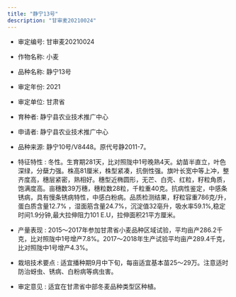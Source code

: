 ```yaml
---
title: "静宁13号"
description: "甘审麦20210024"
---
```

* 审定编号:  甘审麦20210024

*  作物名称:  小麦

*  品种名称:  静宁13号

*  审定年份:  2021

*  审定单位:  甘肃省

* 育种者:  静宁县农业技术推广中心

*  申请者:  静宁县农业技术推广中心

*  品种来源:  静宁10号/V8448。原代号静2011-7。

*  特征特性 : 
冬性。生育期281天，比对照陇中1号晚熟4天。幼苗半直立，叶色深绿，分蘖力强。株高81厘米，株型紧凑，抗倒性强。旗叶长宽中等上冲，整齐度高，穗层紧密，熟相好。穗型近椭圆形，无芒、白壳、红粒，籽粒角质，饱满度高。亩穗数39万穗，穗粒数28粒，千粒重40克。抗病性鉴定，中感条锈病，具有慢条锈病特性，中感白粉病。品质检测结果，籽粒容重786克/升，蛋白质含量12.7% ，湿面筋含量24.7%，沉淀值32亳升，吸水率59.1%,稳定时间1.9分钟,最大拉伸阻力101 E.U，拉伸面积21平方厘米。
 
*  产量表现 : 
2015～2017年参加甘肃省小麦品种区域试验，平均亩产286.2千克，比对照陇中1号增产7.8%。2017～2018年生产试验平均亩产289.4千克，比对照陇中1号增产4.3%。

*  栽培技术要点 : 
适宜播种期9月中下旬，每亩适宜基本苗25～29万。注意适时防治蚜虫、锈病、白粉病等病虫害。

*  审定意见 : 
适宜在甘肃省中部冬麦品种类型区种植。
